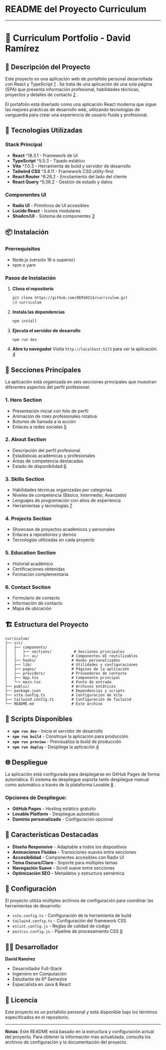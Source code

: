 


# README del Proyecto Curriculum

---

# 📄 Curriculum Portfolio - David Ramírez

## 🎯 Descripción del Proyecto

Este proyecto es una aplicación web de portafolio personal desarrollada con React y TypeScript [1](#0-0) . Se trata de una aplicación de una sola página (SPA) que presenta información profesional, habilidades técnicas, proyectos y detalles de contacto [2](#0-1) .

El portafolio está diseñado como una aplicación React moderna que sigue las mejores prácticas de desarrollo web, utilizando tecnologías de vanguardia para crear una experiencia de usuario fluida y profesional.

## 🚀 Tecnologías Utilizadas

### Stack Principal
- **React** ^18.3.1 - Framework de UI
- **TypeScript** ^5.5.3 - Tipado estático
- **Vite** ^7.0.3 - Herramienta de build y servidor de desarrollo
- **Tailwind CSS** ^3.4.11 - Framework CSS utility-first
- **React Router** ^6.26.2 - Enrutamiento del lado del cliente
- **React Query** ^5.56.2 - Gestión de estado y datos

### Componentes UI
- **Radix UI** - Primitivos de UI accesibles
- **Lucide React** - Iconos modulares
- **Shadcn/UI** - Sistema de componentes [3](#0-2) 

## 📦 Instalación

### Prerrequisitos
- Node.js (versión 16 o superior)
- npm o yarn

### Pasos de Instalación

1. **Clona el repositorio**
   ```bash
   git clone https://github.com/DERS0214/curriculum.git
   cd curriculum
   ```

2. **Instala las dependencias**
   ```bash
   npm install
   ```

3. **Ejecuta el servidor de desarrollo**
   ```bash
   npm run dev
   ```

4. **Abre tu navegador**
   Visita `http://localhost:5173` para ver la aplicación. [4](#0-3) 

## 🎨 Secciones Principales

La aplicación está organizada en seis secciones principales que muestran diferentes aspectos del perfil profesional:

### 1. **Hero Section** 
- Presentación inicial con foto de perfil
- Animación de roles profesionales rotativa
- Botones de llamada a la acción
- Enlaces a redes sociales [5](#0-4) 

### 2. **About Section**
- Descripción del perfil profesional
- Estadísticas académicas y profesionales
- Áreas de competencia destacadas
- Estado de disponibilidad [6](#0-5) 

### 3. **Skills Section**
- Habilidades técnicas organizadas por categorías
- Niveles de competencia (Básico, Intermedio, Avanzado)
- Lenguajes de programación con años de experiencia
- Herramientas y tecnologías [7](#0-6) 

### 4. **Projects Section**
- Showcase de proyectos académicos y personales
- Enlaces a repositorios y demos
- Tecnologías utilizadas en cada proyecto

### 5. **Education Section**
- Historial académico
- Certificaciones obtenidas
- Formación complementaria

### 6. **Contact Section**
- Formulario de contacto
- Información de contacto
- Mapa de ubicación

## 🏗️ Estructura del Proyecto

```
curriculum/
├── src/
│   ├── components/
│   │   ├── sections/          # Secciones principales
│   │   ├── ui/               # Componentes UI reutilizables
│   ├── hooks/                # Hooks personalizados
│   ├── lib/                  # Utilidades y configuraciones
│   ├── pages/                # Páginas de la aplicación
│   ├── providers/            # Proveedores de contexto
│   ├── App.tsx               # Componente principal
│   └── main.tsx              # Punto de entrada
├── public/                   # Archivos estáticos
├── package.json              # Dependencias y scripts
├── vite.config.ts            # Configuración de Vite
├── tailwind.config.ts        # Configuración de Tailwind
└── README.md                 # Este archivo
```

## 🚀 Scripts Disponibles

- **`npm run dev`** - Inicia el servidor de desarrollo
- **`npm run build`** - Construye la aplicación para producción
- **`npm run preview`** - Previsualiza la build de producción
- **`npm run deploy`** - Despliega la aplicación [4](#0-3) 

## 🌐 Despliegue

La aplicación está configurada para desplegarse en GitHub Pages de forma automática. El sistema de despliegue soporta tanto despliegue manual como automático a través de la plataforma Lovable [8](#0-7) .

### Opciones de Despliegue:
- **GitHub Pages** - Hosting estático gratuito
- **Lovable Platform** - Despliegue automático
- **Dominio personalizado** - Configuración opcional

## 🎯 Características Destacadas

- **Diseño Responsive** - Adaptable a todos los dispositivos
- **Animaciones Fluidas** - Transiciones suaves entre secciones
- **Accesibilidad** - Componentes accesibles con Radix UI
- **Tema Oscuro/Claro** - Soporte para múltiples temas
- **Navegación Suave** - Scroll suave entre secciones
- **Optimización SEO** - Metadatos y estructura semántica

## 🔧 Configuración

El proyecto utiliza múltiples archivos de configuración para coordinar las herramientas de desarrollo:

- `vite.config.ts` - Configuración de la herramienta de build
- `tailwind.config.ts` - Configuración del framework CSS
- `eslint.config.js` - Reglas de calidad de código
- `postcss.config.js` - Pipeline de procesamiento CSS [9](#0-8) 

## 👨‍💻 Desarrollador

**David Ramírez**
- Desarrollador Full-Stack
- Ingeniero en Computación
- Estudiante de 6º Semestre
- Especialista en Java & React

## 📄 Licencia

Este proyecto es un portafolio personal y está disponible bajo los términos especificados en el repositorio.

---

**Notas**: Este README está basado en la estructura y configuración actual del proyecto. Para obtener la información más actualizada, consulta los archivos de configuración y la documentación del proyecto.
